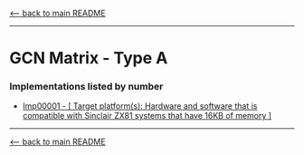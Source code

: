 [<-- back to main README]( ../README.md)

---

# GCN Matrix - Type A


### Implementations listed by number

- [Imp00001 - [ Target platform(s): Hardware and software that is compatible with Sinclair ZX81 systems that have 16KB of memory ] ]( ../Implementation_READMEs/Imp00001--README.md)

---

[<-- back to main README]( ../README.md)
